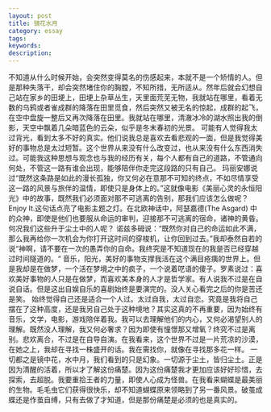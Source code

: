 ```yaml
---
layout: post
title: 镜花水月
category: essay
tags: 
keywords:
description: 
---
```


不知道从什么时候开始，会突然变得莫名的伤感起来，本就不是一个矫情的人。但是那种失落干，却会突然堵住你的胸膛，不知所措，无所适从。然年后就会幻想自己站在家乡的田埂上，田埂上杂草丛生，天里面荒芜无物，我就站在哪里，看着无数的乌鸦或者雀成群的降落在田里觅食，然后突然又被无名的惊起，成群的起飞，在空中盘旋一整后又再次降落在田里。我就站在哪里，清澈冰冷的湖水照出我的倒影，天空中飘着几朵暗蓝色的云朵，似乎是冬末春初的光景。
可能有人觉得我太过背光，看到太多不好的真实。他们说我总是喜欢去看悲观的一面，但是我觉得美好的事物总是太过短暂。这个世界从来没有什么改变过，也从来没有什么东西消失过。可能我这种思想与观念也与我的经历有关，每个人都有自己的道路，不管通向何处，不管这一路有谁会出现，能够陪伴你走完这段路的只有自己。
玛丽安娜说过“既然这条路是如此的漫长孤独，你又何必在意那不可知的终点，不如尽情享受这一路的风景与旅伴的温情，即使只是身体上的。”这就像电影《美丽心灵的永恒阳光》中的故事，既然我们必须面对那不可逃离的告别，那我们应该怎么做呢？Enjoy  It.这句话点亮了电影主题之灯。在北欧神话中，阿瑟嘉德(The Asgard) 中的众神，即使是他们也要服从命运的审判，迎接那不可逃离的宿命，诸神的黄昏。何况我们这些升于尘土中的人呢？
诺兹多砪说：“既然你对自己的命运如此不满，那么我再给你一次机会为你打开这时间的穿梭机，让你回到过去。”我却泰然自若的说“神啊，请不要在一次的愚弄你的自命。我终究是不知道现在的我是否已经穿越过时间隧道的。“
音乐，阳光，美好的事物支撑我活在这个满目疮痍的世界上。但是我却是在做梦，一个活在梦境之中的疯子，一个说着呓语的傻子。罗素说过：喜欢美好事物的人只是在做梦，而喜欢美本身的人才是哲学家。有人说我不过是在自说自话。但是这出自娱自乐的喜剧始终是要演完的。没人关心看完之后的你是苦还是笑。
始终觉得自己还是适合一个人过。太过自我，太过自恋。究竟是我将自己摆在了这种高度，还是我另自己处于这种境地？其实这真的不再重要，因为始终有音乐，文学，电影，游戏陪伴着我。我可以去理解他们的内心，又何必渴望别人的理解。既然没人理解，我又何必奢求？因为即使有憧憬那又增氧？终究不过是离别。悲欢离合，不过是在自导自演。在我看来，这个世界不过是一片荒凉的沙漠，在她之上，我却在寻找一株盛开的话。我在需找你，就像在寻找那多花一样。
一切都之是镜中花，水中月，我们看到的只是幻象。一切源于尘土，皆归尘土。正是因为清醒的活着，所以才了解这份痛楚。因为这份痛楚我才更加应该好好珍惜，去探索，去超脱。我要重拾王者的力量，即使人心成为怪兽。在我看来蝴蝶是最美丽的生物。毛毛虫它们获得很快乐，却不知道蝴蝶原来领略到了另一番风景。破茧成蝶还是作茧自缚，只有去做了才知道，但是那份痛楚是必须的也是真实的。